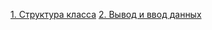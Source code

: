 [1. Структура класса](https://github.com/VaheBard/secondHomeWork/blob/main/structureOfProgramm.md)
[2. Вывод и ввод данных](https://github.com/VaheBard/secondHomeWork/blob/main/consloeRevew.md)

